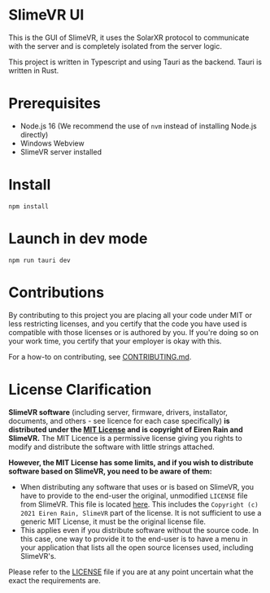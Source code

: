 # SlimeVR UI


This is the GUI of SlimeVR, it uses the SolarXR protocol to communicate with the server and is completely isolated from the server logic.

This project is written in Typescript and using Tauri as the backend. Tauri is written in Rust.

# Prerequisites

- Node.js 16 (We recommend the use of `nvm` instead of installing Node.js directly)
- Windows Webview
- SlimeVR server installed

# Install

```
npm install
```

# Launch in dev mode

```
npm run tauri dev
```

# Contributions
By contributing to this project you are placing all your code under MIT or less restricting licenses, and you certify that the code you have used is compatible with those licenses or is authored by you. If you're doing so on your work time, you certify that your employer is okay with this.

For a how-to on contributing, see [CONTRIBUTING.md](CONTRIBUTING.md).

# License Clarification

**SlimeVR software** (including server, firmware, drivers, installator, documents, and others - see licence for each case specifically) **is distributed under the [MIT License](https://github.com/SlimeVR/SlimeVR-Server/blob/main/LICENSE) and is copyright of Eiren Rain and SlimeVR.** The MIT Licence is a permissive license giving you rights to modify and distribute the software with little strings attached.

**However, the MIT License has some limits, and if you wish to distribute software based on SlimeVR, you need to be aware of them:**

* When distributing any software that uses or is based on SlimeVR, you have to provide to the end-user the original, unmodified `LICENSE` file from SlimeVR. This file is located [here](LICENSE.md). This includes the `Copyright (c) 2021 Eiren Rain, SlimeVR` part of the license. It is not sufficient to use a generic MIT License, it must be the original license file.
* This applies even if you distribute software without the source code. In this case, one way to provide it to the end-user is to have a menu in your application that lists all the open source licenses used, including SlimeVR's.

Please refer to the [LICENSE](LICENSE.md) file if you are at any point uncertain what the exact the requirements are.
